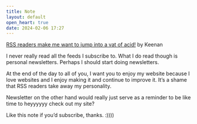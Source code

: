 ```yaml
---
title: Note
layout: default
open_heart: true
date: 2024-02-06 17:27
---
```


[RSS readers make me want to jump into a vat of acid!](https://gkeenan.co/avgb/rss-readers-make-me-want-to-jump-into-a-vat-of-acid) by Keenan

I never really read all the feeds I subscribe to. What I do read though is personal newsletters. Perhaps I should start doing newsletters.

At the end of the day to all of you, I want you to enjoy my website because I love websites and I enjoy making it and continue to improve it. It’s a shame that RSS readers take away my personality.

Newsletter on the other hand would really just serve as a reminder to be like time to heyyyyyy check out my site?

Like this note if you’d subscribe, thanks. :))))
